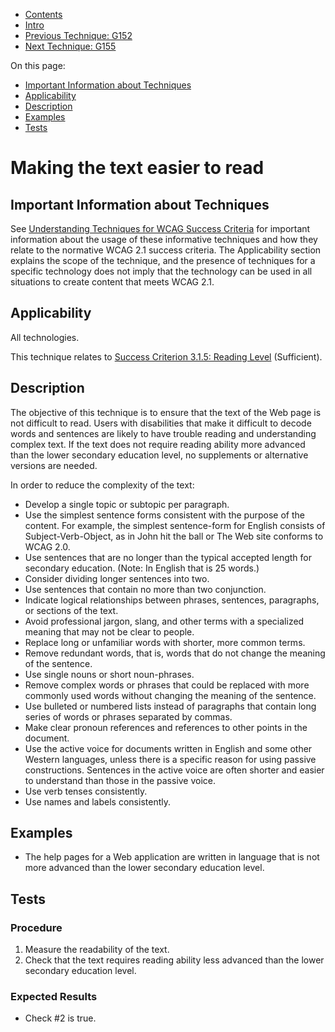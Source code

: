 -   [Contents](https://www.w3.org/WAI/WCAG21/Techniques/#techniques "Table of Contents")
-   [Intro](https://www.w3.org/WAI/WCAG21/Techniques/#introduction "Introduction to Techniques")
-   [Previous Technique: G152](G152)
-   [Next Technique: G155](G155)

On this page:

-   [Important Information about Techniques](#important-information)
-   [Applicability](#applicability)
-   [Description](#description)
-   [Examples](#examples)
-   [Tests](#tests)

Making the text easier to read
==============================

Important Information about Techniques
--------------------------------------

See [Understanding Techniques for WCAG Success Criteria](https://www.w3.org/WAI/WCAG21/Understanding/understanding-techniques) for important information about the usage of these informative techniques and how they relate to the normative WCAG 2.1 success criteria. The Applicability section explains the scope of the technique, and the presence of techniques for a specific technology does not imply that the technology can be used in all situations to create content that meets WCAG 2.1.

Applicability
-------------

All technologies.

This technique relates to [Success Criterion 3.1.5: Reading Level](https://www.w3.org/WAI/WCAG21/Understanding/reading-level) (Sufficient).

Description
-----------

The objective of this technique is to ensure that the text of the Web page is not difficult to read. Users with disabilities that make it difficult to decode words and sentences are likely to have trouble reading and understanding complex text. If the text does not require reading ability more advanced than the lower secondary education level, no supplements or alternative versions are needed.

In order to reduce the complexity of the text:

-   Develop a single topic or subtopic per paragraph.
-   Use the simplest sentence forms consistent with the purpose of the content. For example, the simplest sentence-form for English consists of Subject-Verb-Object, as in John hit the ball or The Web site conforms to WCAG 2.0.
-   Use sentences that are no longer than the typical accepted length for secondary education. (Note: In English that is 25 words.)
-   Consider dividing longer sentences into two.
-   Use sentences that contain no more than two conjunction.
-   Indicate logical relationships between phrases, sentences, paragraphs, or sections of the text.
-   Avoid professional jargon, slang, and other terms with a specialized meaning that may not be clear to people.
-   Replace long or unfamiliar words with shorter, more common terms.
-   Remove redundant words, that is, words that do not change the meaning of the sentence.
-   Use single nouns or short noun-phrases.
-   Remove complex words or phrases that could be replaced with more commonly used words without changing the meaning of the sentence.
-   Use bulleted or numbered lists instead of paragraphs that contain long series of words or phrases separated by commas.
-   Make clear pronoun references and references to other points in the document.
-   Use the active voice for documents written in English and some other Western languages, unless there is a specific reason for using passive constructions. Sentences in the active voice are often shorter and easier to understand than those in the passive voice.
-   Use verb tenses consistently.
-   Use names and labels consistently.

Examples
--------

-   The help pages for a Web application are written in language that is not more advanced than the lower secondary education level.

Tests
-----

### Procedure

1.  Measure the readability of the text.
2.  Check that the text requires reading ability less advanced than the lower secondary education level.

### Expected Results

-   Check \#2 is true.
